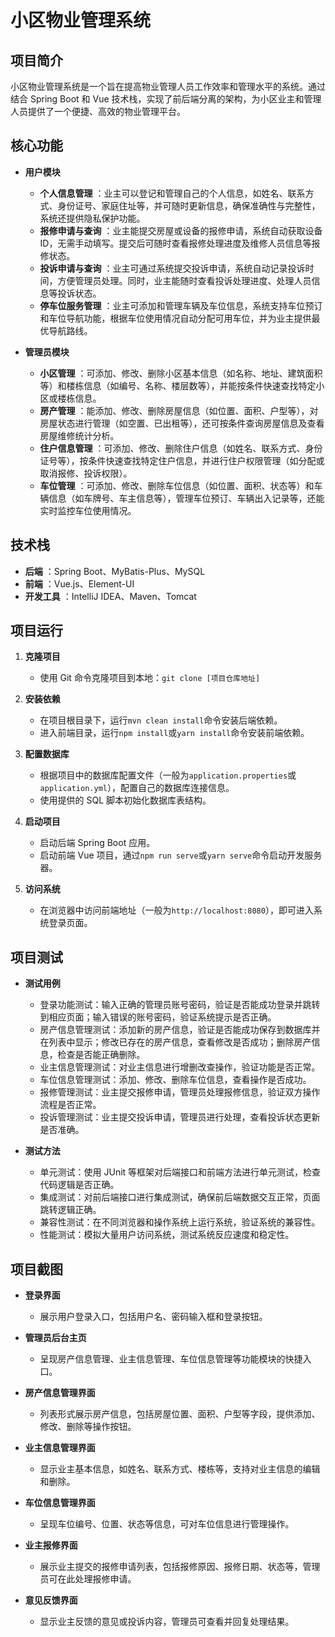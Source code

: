 # 小区物业管理系统

## 项目简介

小区物业管理系统是一个旨在提高物业管理人员工作效率和管理水平的系统。通过结合 Spring Boot 和 Vue 技术栈，实现了前后端分离的架构，为小区业主和管理人员提供了一个便捷、高效的物业管理平台。

## 核心功能

  * **用户模块**
    * **个人信息管理** ：业主可以登记和管理自己的个人信息，如姓名、联系方式、身份证号、家庭住址等，并可随时更新信息，确保准确性与完整性，系统还提供隐私保护功能。
    * **报修申请与查询** ：业主能提交房屋或设备的报修申请，系统自动获取设备 ID，无需手动填写。提交后可随时查看报修处理进度及维修人员信息等报修状态。
    * **投诉申请与查询** ：业主可通过系统提交投诉申请，系统自动记录投诉时间，方便管理员处理。同时，业主能随时查看投诉处理进度、处理人员信息等投诉状态。
    * **停车位服务管理** ：业主可添加和管理车辆及车位信息，系统支持车位预订和车位导航功能，根据车位使用情况自动分配可用车位，并为业主提供最优导航路线。

  * **管理员模块**
    * **小区管理** ：可添加、修改、删除小区基本信息（如名称、地址、建筑面积等）和楼栋信息（如编号、名称、楼层数等），并能按条件快速查找特定小区或楼栋信息。
    * **房产管理** ：能添加、修改、删除房屋信息（如位置、面积、户型等），对房屋状态进行管理（如空置、已出租等），还可按条件查询房屋信息及查看房屋维修统计分析。
    * **住户信息管理** ：可添加、修改、删除住户信息（如姓名、联系方式、身份证号等），按条件快速查找特定住户信息，并进行住户权限管理（如分配或取消报修、投诉权限）。
    * **车位管理** ：可添加、修改、删除车位信息（如位置、面积、状态等）和车辆信息（如车牌号、车主信息等），管理车位预订、车辆出入记录等，还能实时监控车位使用情况。

## 技术栈

  * **后端** ：Spring Boot、MyBatis-Plus、MySQL
  * **前端** ：Vue.js、Element-UI
  * **开发工具** ：IntelliJ IDEA、Maven、Tomcat

## 项目运行

  1. **克隆项目**

     * 使用 Git 命令克隆项目到本地：`git clone [项目仓库地址]`

  2. **安装依赖**

     * 在项目根目录下，运行`mvn clean install`命令安装后端依赖。
     * 进入前端目录，运行`npm install`或`yarn install`命令安装前端依赖。

  3. **配置数据库**

     * 根据项目中的数据库配置文件（一般为`application.properties`或`application.yml`），配置自己的数据库连接信息。
     * 使用提供的 SQL 脚本初始化数据库表结构。

  4. **启动项目**

     * 启动后端 Spring Boot 应用。
     * 启动前端 Vue 项目，通过`npm run serve`或`yarn serve`命令启动开发服务器。

  5. **访问系统**

     * 在浏览器中访问前端地址（一般为`http://localhost:8080`），即可进入系统登录页面。

## 项目测试

  * **测试用例**

    * 登录功能测试：输入正确的管理员账号密码，验证是否能成功登录并跳转到相应页面；输入错误的账号密码，验证系统提示是否正确。
    * 房产信息管理测试：添加新的房产信息，验证是否能成功保存到数据库并在列表中显示；修改已存在的房产信息，查看修改是否成功；删除房产信息，检查是否能正确删除。
    * 业主信息管理测试：对业主信息进行增删改查操作，验证功能是否正常。
    * 车位信息管理测试：添加、修改、删除车位信息，查看操作是否成功。
    * 报修管理测试：业主提交报修申请，管理员处理报修信息，验证双方操作流程是否正常。
    * 投诉管理测试：业主提交投诉申请，管理员进行处理，查看投诉状态更新是否准确。

  * **测试方法**

    * 单元测试：使用 JUnit 等框架对后端接口和前端方法进行单元测试，检查代码逻辑是否正确。
    * 集成测试：对前后端接口进行集成测试，确保前后端数据交互正常，页面跳转逻辑正确。
    * 兼容性测试：在不同浏览器和操作系统上运行系统，验证系统的兼容性。
    * 性能测试：模拟大量用户访问系统，测试系统反应速度和稳定性。

## 项目截图

  * **登录界面**

    * 展示用户登录入口，包括用户名、密码输入框和登录按钮。

  * **管理员后台主页**

    * 呈现房产信息管理、业主信息管理、车位信息管理等功能模块的快捷入口。

  * **房产信息管理界面**

    * 列表形式展示房产信息，包括房屋位置、面积、户型等字段，提供添加、修改、删除等操作按钮。

  * **业主信息管理界面**

    * 显示业主基本信息，如姓名、联系方式、楼栋等，支持对业主信息的编辑和删除。

  * **车位信息管理界面**

    * 呈现车位编号、位置、状态等信息，可对车位信息进行管理操作。

  * **业主报修界面**

    * 展示业主提交的报修申请列表，包括报修原因、报修日期、状态等，管理员可在此处理报修申请。

  * **意见反馈界面**

    * 显示业主反馈的意见或投诉内容，管理员可查看并回复处理结果。

